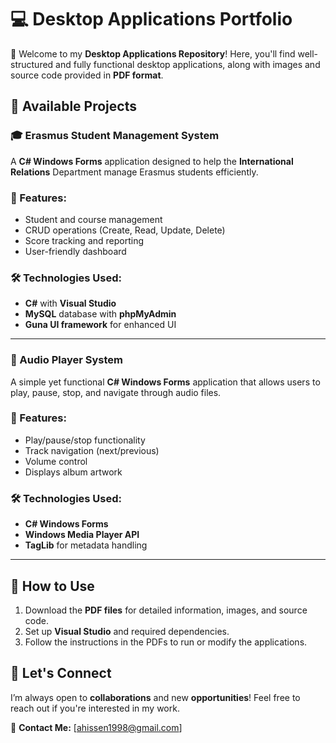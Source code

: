 # 💻 Desktop Applications Portfolio  
🚀 Welcome to my **Desktop Applications Repository**! Here, you'll find well-structured and fully functional desktop applications, along with images and source code provided in **PDF format**.

## 🔹 Available Projects  

### 🎓 Erasmus Student Management System  
A **C# Windows Forms** application designed to help the **International Relations** Department manage Erasmus students efficiently.  

### 📌 Features:  
- Student and course management  
- CRUD operations (Create, Read, Update, Delete)  
- Score tracking and reporting  
- User-friendly dashboard  

### 🛠 Technologies Used:  
- **C#** with **Visual Studio**  
- **MySQL** database with **phpMyAdmin**  
- **Guna UI framework** for enhanced UI  

---

### 🎵 Audio Player System  
A simple yet functional **C# Windows Forms** application that allows users to play, pause, stop, and navigate through audio files.  

### 📌 Features:  
- Play/pause/stop functionality  
- Track navigation (next/previous)  
- Volume control  
- Displays album artwork  

### 🛠 Technologies Used:  
- **C# Windows Forms**  
- **Windows Media Player API**  
- **TagLib** for metadata handling  

---

## 📂 How to Use  
1. Download the **PDF files** for detailed information, images, and source code.  
2. Set up **Visual Studio** and required dependencies.  
3. Follow the instructions in the PDFs to run or modify the applications.  

## 🤝 Let's Connect  
I’m always open to **collaborations** and new **opportunities**! Feel free to reach out if you're interested in my work.  

📩 **Contact Me:** [ahissen1998@gmail.com]
